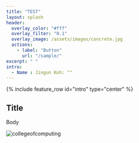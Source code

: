 ```yaml
---
title: "TEST"
layout: splash
header:
  overlay_color: "#fff"
  overlay_filter: "0.1"
  overlay_image: /assets/images/concrete.jpg
  actions:
    - label: "Button"
      url: "/sample/"
excerpt: " "
intro:
  - Name : Jingun Koh: ""
---
```


{% include feature_row id="intro" type="center" %}

## Title

Body

![collegeofcomputing](/assets/images/collegeofcomputing.jpg)
